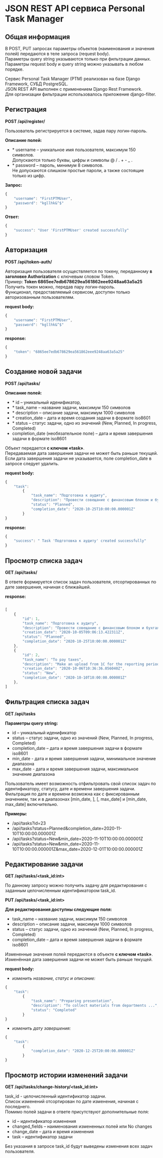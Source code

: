 # JSON REST API сервиса Personal Task Manager

## **Общая информация**

В POST, PUT запросах параметры объектов (наименования и значения полей) передаются в теле запроса (request body).  
Параметры query string указываются только при фильтрации данных.  
Параметры request body и query string можно указывать в любом порядке.  

Сервис Personal Task Manager (PTM) реализован на базе Django Framework, CУБД PostgreSQL.  
JSON REST API выполнен с применением Django Rest Framework.  
Для организации фильтрации использовалось приложение django-filter. 

## **Регистрация**  

**POST /api/register/**  

Пользователь регистрируется в системе, задав пару логин-пароль.

**Описание полей:**
* \* username – уникальное имя пользователя, максимум 150 символов.  
Допускаются только буквы, цифры и символы @ / . + - _ .
* \* password – пароль, минимум 8 символов.  
Не допускаются  слишком простые пароли, а также состоящие только из цифр.  

**Запрос:**
```javascript
{  
    "username": "FirstPTMUser",  
    "password": "kgllhk&^$"  
}
```
**Ответ:**
```javascript
{  
    "success": "User 'FirstPTMUser' created successfully"  
}
```
## **Авторизация**  

**POST /api/token-auth/**  

Авторизация пользователя осуществляется по токену, переданному **в заголовке Authorization** с ключевым словом Token.  
Пример: **Token 6865ee7edb678629ea561862eee9248aa63a5a25**  
Получить токен можно, передав пару логин-пароль.  
Функционал, предоставляемый сервисом, доступен только авторизованным пользователям.  

**request body:**
```javascript
{
    "username": "FirstPTMUser",
    "password": "kgllhk&^$"
}
```
**response:**  
```javascript
{
    "token": "6865ee7edb678629ea561862eee9248aa63a5a25"
}
```

## **Создание новой задачи**  

**POST  /api/tasks/**  

**Описание полей:**
* \* id – уникальный иденификатор,
* \* task_name – название задачи, максимум 150 символов
* \* description – описание задачи, максимум 1000 символов
* \* creation_date – дата и время создания задачи в формате iso8601
* \* status – статус задачи, одно из значений (New, Planned, In progress, Completed)
* completion_date (необязательное поле) – дата и время завершения задачи в формате iso8601

Объект передается **с ключом «task»**.  
Передаваемая дата завершения задачи не может быть раньше текущей.  
Если дата завершения задачи не указывается, поле completion_date в запросе следует удалить.  

**request body:**
```javascript
{
    "task":
        {
            "task_name": "Подготовка к аудиту",
            "description": "Провести совещание с финансовым блоком и бухгалтерий",
            "status": "Planned",
            "completion_date": "2020-10-25T10:00:00.000001Z"
        }
}
```
**response:**  
```javascript
{
    "success": " Task 'Подготовка к аудиту' created successfully"
}
```

## **Просмотр списка задач**  
**GET  /api/tasks/**  

В ответе формируется список задач пользователя, отсортированных по дате завершения, начиная с ближайшей.  

**response:**
```javascript

[
    {
        "id": 1,
        "task_name": "Подготовка к аудиту",
        "description": "Провести совещание с финансовым блоком и бухгалтерий",
        "creation_date": "2020-10-05T09:06:13.422311Z",
        "status": "Planned",
        "completion_date": "2020-10-25T10:00:00.000001Z"
    },
    {
        "id": 2,
        "task_name": "To pay taxes",
        "description": "Make an upload from 1C for the reporting period",
        "creation_date": "2020-10-06T10:36:36.056040Z",
        "status": "New",
        "completion_date": "2020-10-10T10:00:00.000001Z"
    },
]
```

## **Фильтрация списка задач** 

**GET  /api/tasks** 

**Параметры query string:**
* id – уникальный иденификатор
* status – статус задачи, одно из значений (New, Planned, In progress, Completed)
* completion_date – дата и время завершения задачи в формате iso8601
* min_date - дата и время завершения задачи, минимальное значение диапазона
* max_date - дата и время завершения задачи, максимальное значение диапазона

Пользователь имеет возможность отфильтровать свой список задач по идентификатору, статусу, дате и времени завершения задачи.  
Фильтрация по дате и времени возможна как с фиксированным значением, так и в диапазонах 
[min_date, ], [, max_date] и [min_date, max_date] включительно.  

**Примеры:**  
* /api/tasks?id=23  
* /api/tasks?status=Planned&completion_date=2020-11-10T10:00:00.000001Z  
* /api/tasks?status=New&min_date=2020-11-10T10:00:00.000001Z  
* /api/tasks?status=New&min_date=2020-11-10T10:00:00.000001Z&max_date=2020-12-01T10:00:00.000001Z  


## **Редактирование задачи**  

**GET  /api/tasks/<task_id:int>** 

По данному запросу можно получить задачу для редактирования с заданным целочисленным идентификатором task_id.

**PUT  /api/tasks/<task_id:int>**  

**Для редактирования доступны следующие поля:**  
* task_name – название задачи, максимум 150 символов
* description – описание задачи, максимум 1000 символов
* status – статус задачи, одно из значений (New, Planned, In progress, Completed)
* completion_date – дата и время завершения задачи в формате iso8601

Измененные значения полей передаются в объекте **с ключом «task»**.  
Изменённая дата завершения задачи не может быть раньше текущей.  

**request body:**
- *изменить название, статус и описание:*  
```javascript
{
    "task":
        {
            "task_name": "Preparing presentation",
            "description": "To collect materials from departments ...",
            "status": "Completed"
        }
}
```
- *изменить дату завершения:*  
```javascript
{
    "task":
        {
            "completion_date": "2020-12-25T20:00:00.000001Z"
        }
}
```

## **Просмотр истории изменений задачи**  

**GET  /api/tasks/change-history/<task_id:int>**  

task_id - целочисленный идентификатор задачи.  
Список изменений отсортирован по дате изменения, начиная с последнего.  
Помимо полей задачи в ответе присутствуют дополнительные поля:  
* id – идентификатор изменения
* changed_fields – наименования измененных полей или No changes
* change_date – дата и время изменения
* task – идентификатор задачи

Без указания в запросе task_id будут выведены изменения всех задач пользователя.
